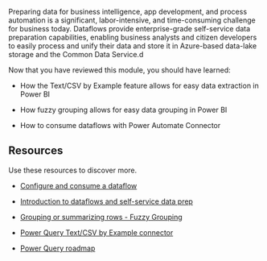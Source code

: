 Preparing data for business intelligence, app development, and process automation is a significant, labor-intensive, and time-consuming challenge for business today. Dataflows provide enterprise-grade self-service data preparation capabilities, enabling business analysts and citizen developers to easily process and unify their data and store it in Azure-based data-lake storage and the Common Data Service.d

Now that you have reviewed this module, you should have learned:

- How the Text/CSV by Example feature allows for easy data extraction in Power BI

- How fuzzy grouping allows for easy data grouping in Power BI

- How to consume dataflows with Power Automate Connector

## Resources

Use these resources to discover more.

- [Configure and consume a dataflow](https://docs.microsoft.com/power-bi/transform-model/dataflows/dataflows-configure-consume)

- [Introduction to dataflows and self-service data prep](https://docs.microsoft.com/power-bi/transform-model/dataflows/dataflows-introduction-self-service)

- [Grouping or summarizing rows - Fuzzy Grouping](https://docs.microsoft.com/power-query/group-by)

- [Power Query Text/CSV by Example connector](https://docs.microsoft.com/power-query/connectors/textcsv)

- [Power Query roadmap](https://powerbi.microsoft.com/roadmap/)

